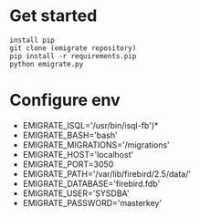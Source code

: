# Get started
<pre><code>install pip
git clone (emigrate repository)
pip install -r requirements.pip
python emigrate.py</code></pre>
 
# Configure env
* EMIGRATE_ISQL='/usr/bin/isql-fb')*
* EMIGRATE_BASH='bash'
* EMIGRATE_MIGRATIONS='/migrations'
* EMIGRATE_HOST='localhost'
* EMIGRATE_PORT=3050
* EMIGRATE_PATH='/var/lib/firebird/2.5/data/'
* EMIGRATE_DATABASE='firebird.fdb'
* EMIGRATE_USER='SYSDBA'
* EMIGRATE_PASSWORD='masterkey'
